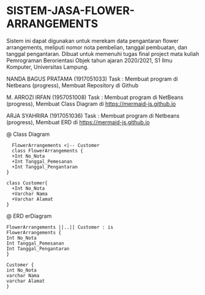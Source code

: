 # SISTEM-JASA-FLOWER-ARRANGEMENTS
Sistem ini dapat digunakan untuk merekam data pengantaran flower arrangements, meliputi nomor nota pembelian, tanggal pembuatan, dan tanggal pengantaran. Dibuat untuk memenuhi tugas final project mata kuliah Pemrograman Berorientasi Objek tahun ajaran 2020/2021, S1 Ilmu Komputer, Universitas Lampung.

NANDA BAGUS PRATAMA (1917051033)
Task : Membuat program di Netbeans (progress),
       Membuat Repository di Github

M. ARROZI IRFAN (1957051008)
Task : Membuat program di NetBeans (progress),
       Membuat Class Diagram di https://mermaid-js.github.io

ARJA SYAHRIRA (1917051036)
Task : Membuat program di Netbeans (progress),
       Membuat ERD di https://mermaid-js.github.io


@ Class Diagram
      
      FlowerArrangements <|-- Customer
      class FlowerArrangements {
      +Int No_Nota
      +Int Tanggal_Pemesanan
      +Int Tanggal_Pengantaran      
    }
    
    class Customer{
      +Int No_Nota
      +Varchar Nama
      +Varchar Alamat
    }
    
    
@ ERD
erDiagram

    FlowerArrangements ||..|| Customer : is 
    FlowerArrangements {
    Int No_Nota
    Int Tanggal_Pemesanan
    Int Tanggal_Pengantaran
    }
   
    Customer {
    int No_Nota
    varchar Nama
    varchar Alamat
    }
